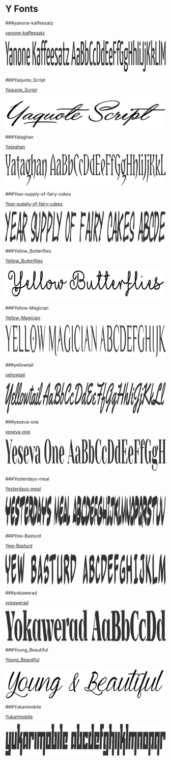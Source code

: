 # Y Fonts

###yanone-kaffeesatz

[yanone-kaffeesatz](../../Fonts/Y/yanone-kaffeesatz)

<img src="yanone-kaffeesatz.png" width="710" height="100" />

###Yaquote_Script

[Yaquote_Script](../../Fonts/Y/yaquote_script)

<img src="Yaquote_Script.png" width="710" height="100" />

###Yataghan

[Yataghan](../../Fonts/Y/Yataghan)

<img src="Yataghan.png" width="710" height="100" />

###Year-supply-of-fairy-cakes

[Year-supply-of-fairy-cakes](../../Fonts/Y/Year-supply-of-fairy-cakes)

<img src="Year-supply-of-fairy-cakes.png" width="710" height="100" />

###Yellow_Butterflies

[Yellow_Butterflies](../../Fonts/Y/yellow_butterflies)

<img src="Yellow_Butterflies.png" width="710" height="100" />

###Yellow-Magician

[Yellow-Magician](../../Fonts/Y/Yellow-Magician)

<img src="Yellow-Magician.png" width="710" height="100" />

###yellowtail

[yellowtail](../../Fonts/Y/yellowtail)

<img src="yellowtail.png" width="710" height="100" />

###yeseva-one

[yeseva-one](../../Fonts/Y/yeseva-one)

<img src="yeseva-one.png" width="710" height="100" />

###Yesterdays-meal

[Yesterdays-meal](../../Fonts/Y/Yesterdays-meal)

<img src="Yesterdays-meal.png" width="710" height="100" />

###Yew-Basturd

[Yew-Basturd](../../Fonts/Y/Yew-Basturd)

<img src="Yew-Basturd.png" width="710" height="100" />

###yokawerad

[yokawerad](../../Fonts/Y/yokawerad)

<img src="yokawerad.png" width="710" height="100" />

###Young_Beautiful

[Young_Beautiful](../../Fonts/Y/young_beautiful)

<img src="Young_Beautiful.png" width="710" height="100" />

###Yukarimobile

[Yukarimobile](../../Fonts/Y/Yukarimobile)

<img src="Yukarimobile.png" width="710" height="100" />
